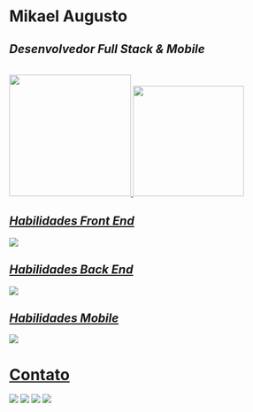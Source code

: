 # Mikael Augusto
## <i>Desenvolvedor Full Stack & Mobile</i>
<br>
<div>
  <a href="https://github.com/seu-usuário-aqui">
  <img height="220em" src="https://github-readme-stats.vercel.app/api/top-langs/?username=MikaelAugustoDev&show_icons=true&theme=tokyonight&layout=compact&locale=pt-br&langs_count=10"/>
  <img height="200em" src="https://github-readme-stats.vercel.app/api?username=MikaelAugustoDev&hide=prs,issues&show_icons=true&theme=tokyonight&rank_icon=github&locale=pt-br&line_height=30"/>
</div>
  
  ## <i>Habilidades Front End</i>
  
 <img src="https://skillicons.dev/icons?i=react,nextjs,materialui,redux,angular,typescript,javascript,tailwind,styledcomponents,sass,css,html,vite,git,github" />
  
  ## <i>Habilidades Back End</i>
  
 <img src="https://skillicons.dev/icons?i=nodejs,express,sequelize,prisma,mysql,postgresql,mongodb," />
  
  ## <i>Habilidades Mobile</i>
  
<img src="https://skillicons.dev/icons?i=react,redux,typescript,styledcomponents" />

# Contato
  
<div>
  <a href = "mailto:mikaelaugustodev@gmail.com"><img src="https://img.shields.io/badge/Gmail-D14836?style=for-the-badge&logo=gmail&logoColor=white" target="_blank"></a>
  <a href="https://www.linkedin.com/in/mikaelaugustodev/" target="_blank"><img src="https://img.shields.io/badge/-LinkedIn-%230077B5?style=for-the-badge&logo=linkedin&logoColor=white" target="_blank"></a>   
  <a href="https://wa.me/5535998565922" target="_blank"><img src="https://img.shields.io/badge/WhatsApp-25D366?style=for-the-badge&logo=whatsapp&logoColor=white"></a>
  <a href="https://www.instagram.com/mikael_developer/" target="_blank"><img src="https://img.shields.io/badge/-Instagram-%23E4405F?style=for-the-badge&logo=instagram&logoColor=white" target="_blank"></a>
</div>
